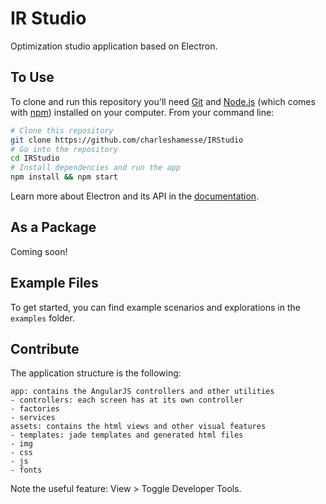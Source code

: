 # IR Studio
Optimization studio application based on Electron.

## To Use
To clone and run this repository you'll need [Git](https://git-scm.com) and [Node.js](https://nodejs.org/en/download/) (which comes with [npm](http://npmjs.com)) installed on your computer. From your command line:

```bash
# Clone this repository
git clone https://github.com/charleshamesse/IRStudio
# Go into the repository
cd IRStudio
# Install dependencies and run the app
npm install && npm start
```
Learn more about Electron and its API in the [documentation](http://electron.atom.io/docs/latest).

## As a Package
Coming soon!

## Example Files
To get started, you can find example scenarios and explorations in the `examples` folder.

## Contribute
The application structure is the following:
```
app: contains the AngularJS controllers and other utilities
- controllers: each screen has at its own controller
- factories
- services
assets: contains the html views and other visual features
- templates: jade templates and generated html files
- img
- css
- js
- fonts
```
Note the useful feature: View > Toggle Developer Tools.
